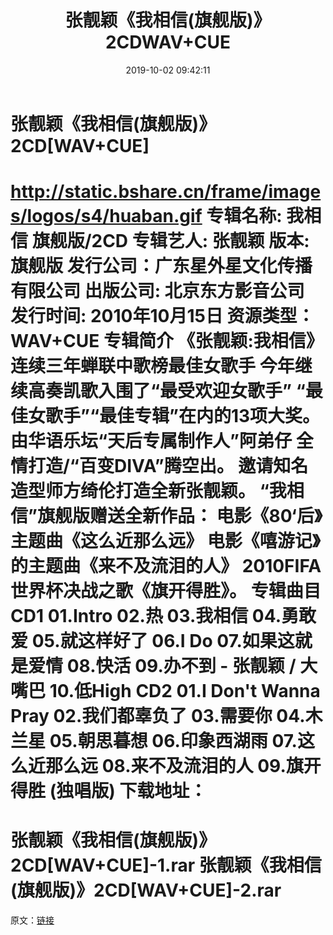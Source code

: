 ﻿---
title: 张靓颖《我相信(旗舰版)》2CDWAV+CUE
date: 2019-10-02 09:42:11
categories: WAV车载音乐、镜像
tags: 华语中文
---
# 张靓颖《我相信(旗舰版)》2CD[WAV+CUE]

http://static.bshare.cn/frame/images/logos/s4/huaban.gif
专辑名称: 我相信 旗舰版/2CD
专辑艺人: 张靓颖
版本: 旗舰版
发行公司：广东星外星文化传播有限公司
出版公司: 北京东方影音公司
发行时间: 2010年10月15日
资源类型：WAV+CUE
专辑简介
《张靓颖:我相信》连续三年蝉联中歌榜最佳女歌手
今年继续高奏凯歌入围了“最受欢迎女歌手”
“最佳女歌手”“最佳专辑”在内的13项大奖。
由华语乐坛“天后专属制作人”阿弟仔
全情打造/“百变DIVA”腾空出。
邀请知名造型师方绮伦打造全新张靓颖。
“我相信”旗舰版赠送全新作品：
电影《80‘后》主题曲《这么近那么远》
电影《嘻游记》的主题曲《来不及流泪的人》
2010FIFA世界杯决战之歌《旗开得胜》。
专辑曲目
CD1
01.Intro
02.热
03.我相信
04.勇敢爱
05.就这样好了
06.I Do
07.如果这就是爱情
08.快活
09.办不到 - 张靓颖 / 大嘴巴
10.低High
CD2
01.I Don't Wanna Pray
02.我们都辜负了
03.需要你
04.木兰星
05.朝思暮想
06.印象西湖雨
07.这么近那么远
08.来不及流泪的人
09.旗开得胜 (独唱版)
下载地址：
==============================
张靓颖《我相信(旗舰版)》2CD[WAV+CUE]-1.rar
张靓颖《我相信(旗舰版)》2CD[WAV+CUE]-2.rar
==============================
原文：[链接](https://blog.sina.com.cn/s/blog_1647c7e7601030h6l.html)